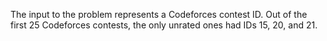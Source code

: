 The input to the problem represents a Codeforces contest ID. Out of the first 25 Codeforces contests, the only unrated ones had IDs 15, 20, and 21.
